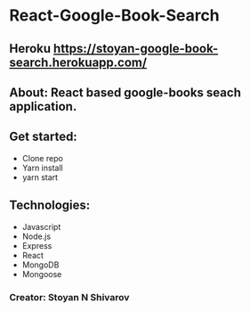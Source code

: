 # React-Google-Book-Search

## Heroku https://stoyan-google-book-search.herokuapp.com/

## About: React based google-books seach application.

## Get started:
* Clone repo
* Yarn install
* yarn start 


## Technologies:

* Javascript
* Node.js
* Express
* React
* MongoDB
* Mongoose



### Creator: Stoyan N Shivarov







